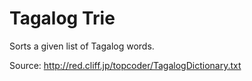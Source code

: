 Tagalog Trie
==================

Sorts a given list of Tagalog words.

Source: http://red.cliff.jp/topcoder/TagalogDictionary.txt